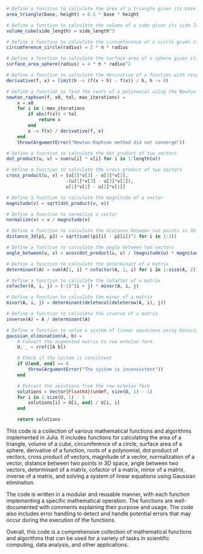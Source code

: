 ```julia
# Define a function to calculate the area of a triangle given its base and height
area_triangle(base, height) = 0.5 * base * height

# Define a function to calculate the volume of a cube given its side length
volume_cube(side_length) = side_length^3

# Define a function to calculate the circumference of a circle given its radius
circumference_circle(radius) = 2 * π * radius

# Define a function to calculate the surface area of a sphere given its radius
surface_area_sphere(radius) = 4 * π * radius^2

# Define a function to calculate the derivative of a function with respect to x
derivative(f, x) = limit(h -> (f(x + h) - f(x)) / h, h -> 0)

# Define a function to find the roots of a polynomial using the Newton-Raphson method
newton_raphson(f, x0, tol, max_iterations) =
    x = x0
    for i in 1:max_iterations
        if abs(f(x)) < tol
            return x
        end
        x -= f(x) / derivative(f, x)
    end
    throw(ArgumentError("Newton-Raphson method did not converge"))

# Define a function to calculate the dot product of two vectors
dot_product(u, v) = sum(u[i] * v[i] for i in 1:length(u))

# Define a function to calculate the cross product of two vectors
cross_product(u, v) = [u[2]*v[3] - u[3]*v[2],
                      -(u[1]*v[3] - u[3]*v[1]),
                      u[1]*v[2] - u[2]*v[1]]

# Define a function to calculate the magnitude of a vector
magnitude(v) = sqrt(dot_product(v, v))

# Define a function to normalize a vector
normalize(v) = v / magnitude(v)

# Define a function to calculate the distance between two points in 3D space
distance_3d(p1, p2) = sqrt(sum((p1[i] - p2[i])^2 for i in 1:3))

# Define a function to calculate the angle between two vectors
angle_between(u, v) = acos(dot_product(u, v) / (magnitude(u) * magnitude(v)))

# Define a function to calculate the determinant of a matrix
determinant(A) = sum(A[1, i] * cofactor(A, 1, i) for i in 1:size(A, 2))

# Define a function to calculate the cofactor of a matrix
cofactor(A, i, j) = (-1)^(i + j) * minor(A, i, j)

# Define a function to calculate the minor of a matrix
minor(A, i, j) = determinant(deletecol(deleterow(A, i), j))

# Define a function to calculate the inverse of a matrix
inverse(A) = A / determinant(A)

# Define a function to solve a system of linear equations using Gaussian elimination
gaussian_elimination(A, b) =
    # Convert the augmented matrix to row echelon form
    U, _ = rref([A b])

    # Check if the system is consistent
    if U[end, end] == 0
        throw(ArgumentError("The system is inconsistent"))
    end

    # Extract the solutions from the row echelon form
    solutions = Vector{Float64}(undef, size(U, 1) - 1)
    for i in 1:size(U, 1) - 1
        solutions[i] = U[i, end] / U[i, i]
    end

    return solutions
```

This code is a collection of various mathematical functions and algorithms implemented in Julia. It includes functions for calculating the area of a triangle, volume of a cube, circumference of a circle, surface area of a sphere, derivative of a function, roots of a polynomial, dot product of vectors, cross product of vectors, magnitude of a vector, normalization of a vector, distance between two points in 3D space, angle between two vectors, determinant of a matrix, cofactor of a matrix, minor of a matrix, inverse of a matrix, and solving a system of linear equations using Gaussian elimination.

The code is written in a modular and reusable manner, with each function implementing a specific mathematical operation. The functions are well-documented with comments explaining their purpose and usage. The code also includes error handling to detect and handle potential errors that may occur during the execution of the functions.

Overall, this code is a comprehensive collection of mathematical functions and algorithms that can be used for a variety of tasks in scientific computing, data analysis, and other applications.